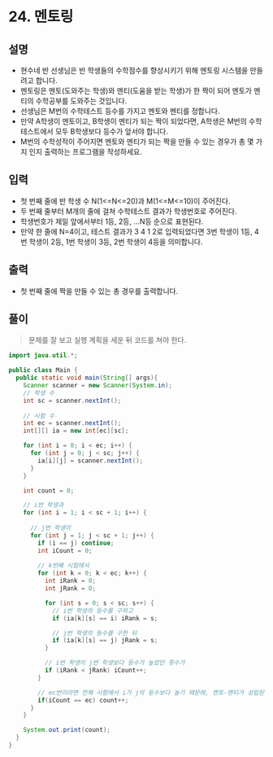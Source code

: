 # 24. 멘토링

## 설명

* 현수네 반 선생님은 반 학생들의 수학점수를 향상시키기 위해 멘토링 시스템을 만들려고 합니다.
* 멘토링은 멘토(도와주는 학생)와 멘티(도움을 받는 학생)가 한 짝이 되어 멘토가 멘티의 수학공부를 도와주는 것입니다.
* 선생님은 M번의 수학테스트 등수를 가지고 멘토와 멘티를 정합니다.
* 만약 A학생이 멘토이고, B학생이 멘티가 되는 짝이 되었다면, A학생은 M번의 수학테스트에서 모두 B학생보다 등수가 앞서야 합니다.
* M번의 수학성적이 주어지면 멘토와 멘티가 되는 짝을 만들 수 있는 경우가 총 몇 가지 인지 출력하는 프로그램을 작성하세요.

## 입력

* 첫 번째 줄에 반 학생 수 N(1<=N<=20)과 M(1<=M<=10)이 주어진다.
* 두 번째 줄부터 M개의 줄에 걸쳐 수학테스트 결과가 학생번호로 주어진다. 
* 학생번호가 제일 앞에서부터 1등, 2등, ...N등 순으로 표현된다.
* 만약 한 줄에 N=4이고, 테스트 결과가 3 4 1 2로 입력되었다면 3번 학생이 1등, 4번 학생이 2등, 1번 학생이 3등, 2번 학생이 4등을 의미합니다.

## 출력

* 첫 번째 줄에 짝을 만들 수 있는 총 경우를 출력합니다.

## 풀이

> 문제를 잘 보고 실행 계획을 세운 뒤 코드를 쳐야 한다.

```java
import java.util.*;

public class Main {
  public static void main(String[] args){
    Scanner scanner = new Scanner(System.in);
    // 학생 수
    int sc = scanner.nextInt();
    
    // 시험 수
    int ec = scanner.nextInt();
    int[][] ia = new int[ec][sc];

    for (int i = 0; i < ec; i++) {
      for (int j = 0; j < sc; j++) {
        ia[i][j] = scanner.nextInt();
      }
    }

    int count = 0;

    // i번 학생과
    for (int i = 1; i < sc + 1; i++) {
      
      // j번 학생이
      for (int j = 1; j < sc + 1; j++) {
        if (i == j) continue;
        int iCount = 0;
        
        // k번째 시험에서
        for (int k = 0; k < ec; k++) {
          int iRank = 0;
          int jRank = 0;

          for (int s = 0; s < sc; s++) {
            // i번 학생의 등수를 구하고
            if (ia[k][s] == i) iRank = s;

            // j번 학생의 등수를 구한 뒤
            if (ia[k][s] == j) jRank = s;
          }

          // i번 학생이 j번 학생보다 등수가 높았던 횟수가
          if (iRank < jRank) iCount++;
        }

        // ec번이라면 전체 시험에서 i가 j의 등수보다 높기 때문에, 멘토-멘티가 성립된다.
        if(iCount == ec) count++;
      }
    }

    System.out.print(count);
  }
}
```